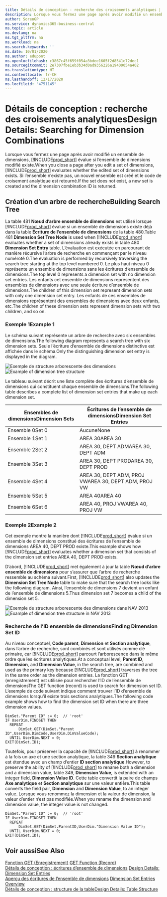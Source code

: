 ```yaml
---
title: Détails de conception - recherche des croisements analytiques | Microsoft Docs
description: Lorsque vous fermez une page après avoir modifié un ensemble de dimensions, Business Central évalue si l’ensemble de dimensions modifié existe. Si l’ensemble n’existe pas, un nouvel ensemble est créé et le code de croisement analytique est retourné.
author: SorenGP
ms.service: dynamics365-business-central
ms.topic: article
ms.devlang: na
ms.tgt_pltfrm: na
ms.workload: na
ms.search.keywords: ''
ms.date: 10/01/2020
ms.author: edupont
ms.openlocfilehash: c3867c45f659f054a3bdee1605f2d8541e72dec1
ms.sourcegitcommit: 2e7307fbe1eb3b34d0ad9356226a19409054a402
ms.translationtype: HT
ms.contentlocale: fr-CH
ms.lasthandoff: 12/17/2020
ms.locfileid: "4751145"
---
```

# <a name="design-details-searching-for-dimension-combinations"></a><span data-ttu-id="cc111-104">Détails de conception : recherche des croisements analytiques</span><span class="sxs-lookup"><span data-stu-id="cc111-104">Design Details: Searching for Dimension Combinations</span></span>
<span data-ttu-id="cc111-105">Lorsque vous fermez une page après avoir modifié un ensemble de dimensions, [!INCLUDE[prod_short](includes/prod_short.md)] évalue si l’ensemble de dimensions modifié existe.</span><span class="sxs-lookup"><span data-stu-id="cc111-105">When you close a page after you edit a set of dimensions, [!INCLUDE[prod_short](includes/prod_short.md)] evaluates whether the edited set of dimensions exists.</span></span> <span data-ttu-id="cc111-106">Si l’ensemble n’existe pas, un nouvel ensemble est créé et le code de croisement analytique est retourné.</span><span class="sxs-lookup"><span data-stu-id="cc111-106">If the set does not exist, a new set is created and the dimension combination ID is returned.</span></span>  

## <a name="building-search-tree"></a><span data-ttu-id="cc111-107">Création d’un arbre de recherche</span><span class="sxs-lookup"><span data-stu-id="cc111-107">Building Search Tree</span></span>  
 <span data-ttu-id="cc111-108">La table 481 **Nœud d’arbre ensemble de dimensions** est utilisé lorsque [!INCLUDE[prod_short](includes/prod_short.md)] évalue si un ensemble de dimensions existe déjà dans la table **Écriture de l’ensemble de dimensions** de la table 480.</span><span class="sxs-lookup"><span data-stu-id="cc111-108">Table 481 **Dimension Set Tree Node** is used when [!INCLUDE[prod_short](includes/prod_short.md)] evaluates whether a set of dimensions already exists in table 480 **Dimension Set Entry** table.</span></span> <span data-ttu-id="cc111-109">L’évaluation est exécutée en parcourant de manière récursive l’arbre de recherche en commençant par le niveau numéroté 0.</span><span class="sxs-lookup"><span data-stu-id="cc111-109">The evaluation is performed by recursively traversing the search tree starting at the top level numbered 0.</span></span> <span data-ttu-id="cc111-110">Le plus haut niveau 0 représente un ensemble de dimensions sans les écritures d’ensemble de dimensions.</span><span class="sxs-lookup"><span data-stu-id="cc111-110">The top level 0 represents a dimension set with no dimension set entries.</span></span> <span data-ttu-id="cc111-111">Les enfants cet ensemble de dimensions représentent des ensembles de dimensions avec une seule écriture d’ensemble de dimensions.</span><span class="sxs-lookup"><span data-stu-id="cc111-111">The children of this dimension set represent dimension sets with only one dimension set entry.</span></span> <span data-ttu-id="cc111-112">Les enfants de ces ensembles de dimensions représentent des ensembles de dimensions avec deux enfants, etc.</span><span class="sxs-lookup"><span data-stu-id="cc111-112">The children of these dimension sets represent dimension sets with two children, and so on.</span></span>  

### <a name="example-1"></a><span data-ttu-id="cc111-113">Exemple 1</span><span class="sxs-lookup"><span data-stu-id="cc111-113">Example 1</span></span>  
 <span data-ttu-id="cc111-114">Le schéma suivant représente un arbre de recherche avec six ensembles de dimensions.</span><span class="sxs-lookup"><span data-stu-id="cc111-114">The following diagram represents a search tree with six dimension sets.</span></span> <span data-ttu-id="cc111-115">Seule l’écriture d’ensemble de dimensions distinctive est affichée dans le schéma.</span><span class="sxs-lookup"><span data-stu-id="cc111-115">Only the distinguishing dimension set entry is displayed in the diagram.</span></span>  

 <span data-ttu-id="cc111-116">![Exemple de structure arborescente des dimensions](media/nav2013_dimension_tree.png "Exemple de structure arborescente des dimensions")</span><span class="sxs-lookup"><span data-stu-id="cc111-116">![Example of dimension tree structure](media/nav2013_dimension_tree.png "Example of dimension tree structure")</span></span>  

 <span data-ttu-id="cc111-117">Le tableau suivant décrit une liste complète des écritures d’ensemble de dimensions qui constituent chaque ensemble de dimensions.</span><span class="sxs-lookup"><span data-stu-id="cc111-117">The following table describes a complete list of dimension set entries that make up each dimension set.</span></span>  

|<span data-ttu-id="cc111-118">Ensembles de dimensions</span><span class="sxs-lookup"><span data-stu-id="cc111-118">Dimension Sets</span></span>|<span data-ttu-id="cc111-119">Écritures de l’ensemble de dimensions</span><span class="sxs-lookup"><span data-stu-id="cc111-119">Dimension Set Entries</span></span>|  
|--------------------|---------------------------|  
|<span data-ttu-id="cc111-120">Ensemble 0</span><span class="sxs-lookup"><span data-stu-id="cc111-120">Set 0</span></span>|<span data-ttu-id="cc111-121">Aucune</span><span class="sxs-lookup"><span data-stu-id="cc111-121">None</span></span>|  
|<span data-ttu-id="cc111-122">Ensemble 1</span><span class="sxs-lookup"><span data-stu-id="cc111-122">Set 1</span></span>|<span data-ttu-id="cc111-123">AREA 30</span><span class="sxs-lookup"><span data-stu-id="cc111-123">AREA 30</span></span>|  
|<span data-ttu-id="cc111-124">Ensemble 2</span><span class="sxs-lookup"><span data-stu-id="cc111-124">Set 2</span></span>|<span data-ttu-id="cc111-125">AREA 30, DEPT ADM</span><span class="sxs-lookup"><span data-stu-id="cc111-125">AREA 30, DEPT ADM</span></span>|  
|<span data-ttu-id="cc111-126">Ensemble 3</span><span class="sxs-lookup"><span data-stu-id="cc111-126">Set 3</span></span>|<span data-ttu-id="cc111-127">AREA 30, DEPT PROD</span><span class="sxs-lookup"><span data-stu-id="cc111-127">AREA 30, DEPT PROD</span></span>|  
|<span data-ttu-id="cc111-128">Ensemble 4</span><span class="sxs-lookup"><span data-stu-id="cc111-128">Set 4</span></span>|<span data-ttu-id="cc111-129">AREA 30, DEPT ADM, PROJ VW</span><span class="sxs-lookup"><span data-stu-id="cc111-129">AREA 30, DEPT ADM, PROJ VW</span></span>|  
|<span data-ttu-id="cc111-130">Ensemble 5</span><span class="sxs-lookup"><span data-stu-id="cc111-130">Set 5</span></span>|<span data-ttu-id="cc111-131">AREA 40</span><span class="sxs-lookup"><span data-stu-id="cc111-131">AREA 40</span></span>|  
|<span data-ttu-id="cc111-132">Ensemble 6</span><span class="sxs-lookup"><span data-stu-id="cc111-132">Set 6</span></span>|<span data-ttu-id="cc111-133">AREA 40, PROJ VW</span><span class="sxs-lookup"><span data-stu-id="cc111-133">AREA 40, PROJ VW</span></span>|  

### <a name="example-2"></a><span data-ttu-id="cc111-134">Exemple 2</span><span class="sxs-lookup"><span data-stu-id="cc111-134">Example 2</span></span>  
 <span data-ttu-id="cc111-135">Cet exemple montre la manière dont [!INCLUDE[prod_short](includes/prod_short.md)] évalue si un ensemble de dimensions constitué des écritures de l’ensemble de dimensions AREA 40, DEPT PROD existe.</span><span class="sxs-lookup"><span data-stu-id="cc111-135">This example shows how [!INCLUDE[prod_short](includes/prod_short.md)] evaluates whether a dimension set that consists of the dimension set entries AREA 40, DEPT PROD exists.</span></span>  

 <span data-ttu-id="cc111-136">D’abord, [!INCLUDE[prod_short](includes/prod_short.md)] met également à jour la table **Nœud d’arbre ensemble de dimensions** pour s’assurer que l’arbre de recherche ressemble au schéma suivant.</span><span class="sxs-lookup"><span data-stu-id="cc111-136">First, [!INCLUDE[prod_short](includes/prod_short.md)] also updates the **Dimension Set Tree Node** table to make sure that the search tree looks like the following diagram.</span></span> <span data-ttu-id="cc111-137">Ainsi, l’ensemble de dimensions 7 devient un enfant de l’ensemble de dimensions 5.</span><span class="sxs-lookup"><span data-stu-id="cc111-137">Thus dimension set 7 becomes a child of the dimension set 5.</span></span>  

 <span data-ttu-id="cc111-138">![Exemple de structure arborescente des dimensions dans NAV 2013](media/nav2013_dimension_tree_example2.png "Exemple de structure arborescente des dimensions dans NAV 2013")</span><span class="sxs-lookup"><span data-stu-id="cc111-138">![Example of dimension tree structure in NAV 2013](media/nav2013_dimension_tree_example2.png "Example of dimension tree structure in NAV 2013")</span></span>  

### <a name="finding-dimension-set-id"></a><span data-ttu-id="cc111-139">Recherche de l’ID ensemble de dimensions</span><span class="sxs-lookup"><span data-stu-id="cc111-139">Finding Dimension Set ID</span></span>  
 <span data-ttu-id="cc111-140">Au niveau conceptuel, **Code parent**, **Dimension** et **Section analytique**, dans l’arbre de recherche, sont combinés et sont utilisés comme clé primaire, car [!INCLUDE[prod_short](includes/prod_short.md)] parcourt l’arborescence dans le même ordre que les écritures analytiques.</span><span class="sxs-lookup"><span data-stu-id="cc111-140">At a conceptual level, **Parent ID**, **Dimension**, and **Dimension Value**, in the search tree, are combined and used as the primary key because [!INCLUDE[prod_short](includes/prod_short.md)] traverses the tree in the same order as the dimension entries.</span></span> <span data-ttu-id="cc111-141">La fonction GET (enregistrement) est utilisée pour rechercher l’ID de l’ensemble de dimensions</span><span class="sxs-lookup"><span data-stu-id="cc111-141">The GET function (record) is used to search for dimension set ID.</span></span> <span data-ttu-id="cc111-142">L’exemple de code suivant indique comment trouver l’ID d’ensemble de dimensions lorsqu’il existe trois sections analytiques.</span><span class="sxs-lookup"><span data-stu-id="cc111-142">The following code example shows how to find the dimension set ID when there are three dimension values.</span></span>  

```  
DimSet."Parent ID" := 0;  // 'root'  
IF UserDim.FINDSET THEN  
  REPEAT  
      DimSet.GET(DimSet."Parent ID",UserDim.DimCode,UserDim.DimValueCode);  
  UNTIL UserDim.NEXT = 0;  
EXIT(DimSet.ID);  

```  

<span data-ttu-id="cc111-143">Toutefois, pour préserver la capacité de [!INCLUDE[prod_short](includes/prod_short.md)] à renommer à la fois un axe et une section analytique, la table 349 **Section analytique** est étendue avec un champ d’entier **ID section analytique**.</span><span class="sxs-lookup"><span data-stu-id="cc111-143">However, to preserve the ability of [!INCLUDE[prod_short](includes/prod_short.md)] to rename both a dimension and a dimension value, table 349, **Dimension Value**, is extended with an integer field, **Dimension Value ID**.</span></span> <span data-ttu-id="cc111-144">Cette table convertit la paire de champs **Axe analytique** et **Section analytique** sur une valeur entière.</span><span class="sxs-lookup"><span data-stu-id="cc111-144">This table converts the field pair, **Dimension** and **Dimension Value**, to an integer value.</span></span> <span data-ttu-id="cc111-145">Lorsque vous renommez la dimension et la valeur de dimension, la valeur d’entier n’est pas modifiée.</span><span class="sxs-lookup"><span data-stu-id="cc111-145">When you rename the dimension and dimension value, the integer value is not changed.</span></span>  

```  
DimSet."Parent ID" := 0;  // 'root'  
IF UserDim.FINDSET THEN  
  REPEAT  
      DimSet.GET(DimSet.ParentID,UserDim."Dimension Value ID");  
  UNTIL UserDim.NEXT = 0;  
EXIT(DimSet.ID);  

```  

## <a name="see-also"></a><span data-ttu-id="cc111-146">Voir aussi</span><span class="sxs-lookup"><span data-stu-id="cc111-146">See Also</span></span>  
 <span data-ttu-id="cc111-147">[Fonction GET (Enregistrement)](/dynamics-nav/GET-Function--Record-)  </span><span class="sxs-lookup"><span data-stu-id="cc111-147">[GET Function (Record)](/dynamics-nav/GET-Function--Record-)  </span></span>  
 <span data-ttu-id="cc111-148">[Détails de conception : écritures d’ensemble de dimensions](design-details-dimension-set-entries.md) </span><span class="sxs-lookup"><span data-stu-id="cc111-148">[Design Details: Dimension Set Entries](design-details-dimension-set-entries.md) </span></span>  
 <span data-ttu-id="cc111-149">[Aperçu des écritures de l’ensemble de dimensions](design-details-dimension-set-entries-overview.md) </span><span class="sxs-lookup"><span data-stu-id="cc111-149">[Dimension Set Entries Overview](design-details-dimension-set-entries-overview.md) </span></span>  
 [<span data-ttu-id="cc111-150">Détails de conception : structure de la table</span><span class="sxs-lookup"><span data-stu-id="cc111-150">Design Details: Table Structure</span></span>](design-details-table-structure.md)   
 
